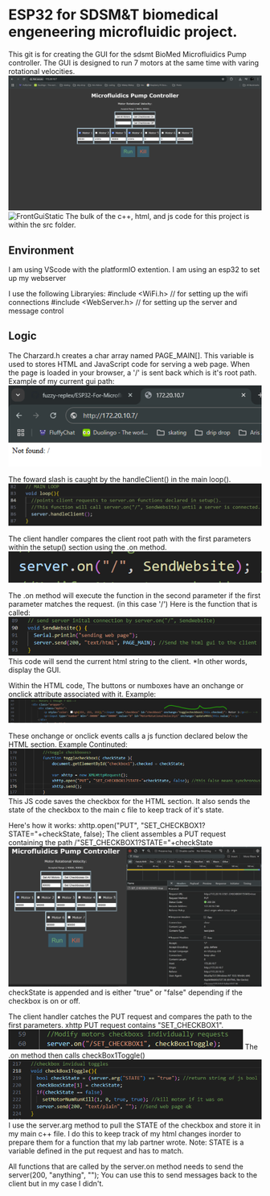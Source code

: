 # ESP32 for SDSM&T biomedical engeneering microfluidic project.
This git is for creating the GUI for the sdsmt BioMed Microfluidics Pump controller. The GUI is designed to run 7 motors at the same time with varing rotational velocities.
![FrontGuiStatic](readMeAssets/FrontGuiStatic.png) ![FrontGuiStatic](readMeAssets/FrontGui.png)
The bulk of the c++, html, and js code for this project is within the src folder.

## Environment
I am using VScode with the platformIO extention.
I am using an esp32 to set up my webserver

I use the following Libraryies:
    #include <WiFi.h> // for setting up the wifi connections
    #include <WebServer.h> // for setting up the server and message control

## Logic
The Charzard.h creates a char array named PAGE_MAIN[]. This variable is used to stores HTML and JavaScript code for serving a web page. When the page is loaded in your browser, a '/' is sent back which is it's root path.
Example of my current gui path:
    ![browserPathFowardSlash](readMeAssets/GUIPath.png)

The foward slash is caught by the handleClient() in the main loop().
![Searching](readMeAssets/handleClient.png)

The client handler compares the client root path with the first parameters within the setup() section using the .on method.
![Found](readMeAssets/onSlash.png)

The .on method will execute the function in the second parameter if the first parameter matches the request. (in this case '/')
Here is the function that is called:
![setUpWebsite](readMeAssets/setUpWebsite.png)
This code will send the current html string to the client. *In other words, display the GUI.

Within the HTML code, The buttons or numboxes have an onchange or onclick attribute associated with it.
Example:
![change motor 1 GUI](readMeAssets/changeMotor1HTML.png)

These onchange or onclick events calls a js function declared below the HTML section.
Example Continuted:
![change motor 1 JS](readMeAssets/changeMotor1JS.png)
This JS code saves the checkbox for the HTML section. It also sends the state of the checkbox to the main c file to keep track of it's state.

Here's how it works: xhttp.open("PUT", "SET_CHECKBOX1?STATE="+checkState, false);
    The client assembles a PUT request containing the path /"SET_CHECKBOX1?STATE="+checkState
    ![Path of checkMotor1](readMeAssets/inspectPathMotor1.png)
    checkState is appended and is either "true" or "false" depending if the checkbox is on or off.

The client handler catches the PUT request and compares the path to the first parameters.
    xhttp PUT request contains "SET_CHECKBOX1".
![set checkbox1 Setup](readMeAssets/setCheckbox1Setup.png)
The .on method then calls checkBox1Toggle()
![checkBox1ToggleDeclaration](readMeAssets/checkBox1ToggleDeclaration.png)
I use the server.arg method to pull the STATE of the checkbox and store it in my main c++ file. I do this to keep track of my html changes inorder to prepare them for a function that my lab partner wrote.
Note: STATE is a variable defined in the put request and has to match.

All functions that are called by the server.on method needs to send the server(200, "anything", ""); You can use this to send messages back to the client but in my case I didn't.